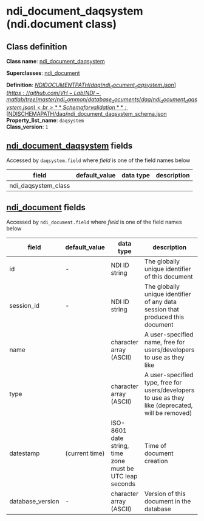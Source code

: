 # ndi_document_daqsystem (ndi.document class)

## Class definition

**Class name**: [ndi_document_daqsystem](ndi_document_daqsystem.md)

**Superclasses**: [ndi_document](../ndi_document.md)

**Definition**: [$NDIDOCUMENTPATH/daq/ndi_document_daqsystem.json](https://github.com/VH-Lab/NDI-matlab/tree/master/ndi_common/database_documents/daq/ndi_document_daqsystem.json)<br>
**Schema for validation**: [$NDISCHEMAPATH/daq/ndi_document_daqsystem_schema.json](https://github.com/VH-Lab/NDI-matlab/tree/master/ndi_common/schema_documents/daq/ndi_document_daqsystem_schema.json)<br>
**Property_list_name**: `daqsystem`<br>
**Class_version**: `1`<br>


## [ndi_document_daqsystem](ndi_document_daqsystem.md) fields

Accessed by `daqsystem.field` where *field* is one of the field names below

| field | default_value | data type | description |
| --- | --- | --- | --- |
| ndi_daqsystem_class |  |  |  |


## [ndi_document](../ndi_document.md) fields

Accessed by `ndi_document.field` where *field* is one of the field names below

| field | default_value | data type | description |
| --- | --- | --- | --- |
| id | - | NDI ID string | The globally unique identifier of this document |
| session_id | - | NDI ID string | The globally unique identifier of any data session that produced this document |
| name |  | character array (ASCII) | A user-specified name, free for users/developers to use as they like |
| type |  | character array (ASCII) | A user-specified type, free for users/developers to use as they like (deprecated, will be removed) |
| datestamp | (current time) | ISO-8601 date string, time zone must be UTC leap seconds | Time of document creation |
| database_version | - | character array (ASCII) | Version of this document in the database |


